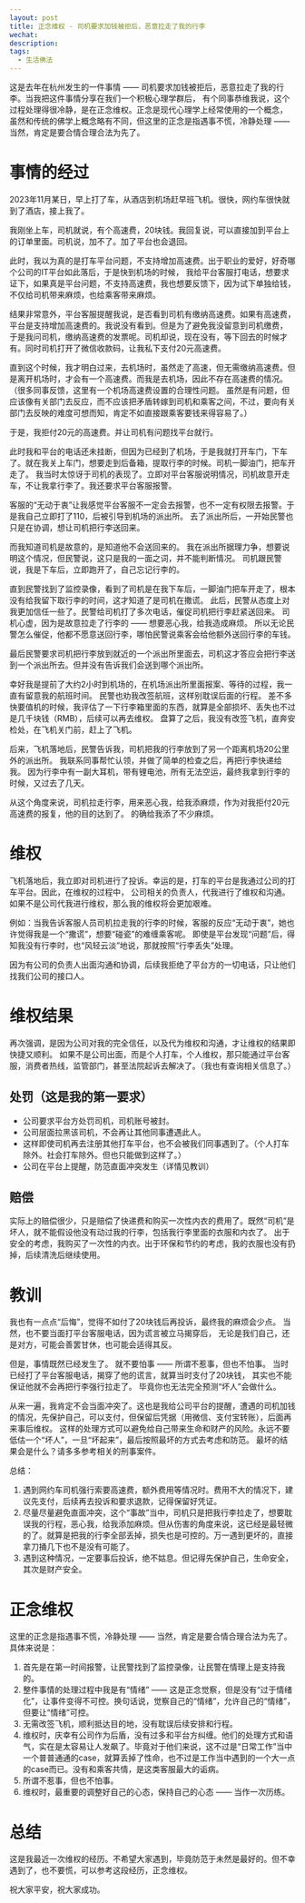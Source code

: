 ```yaml
---
layout: post
title: 正念维权 - 司机要求加钱被拒后，恶意拉走了我的行李
wechat: 
description: 
tags:
  - 生活佛法
---
```


这是去年在杭州发生的一件事情 —— 司机要求加钱被拒后，恶意拉走了我的行李。当我把这件事情分享在我们一个积极心理学群后，
有个同事恭维我说，这个过程处理得很冷静，是在正念维权。正念是现代心理学上经常使用的一个概念，
虽然和传统的佛学上概念略有不同，但这里的正念是指遇事不慌，冷静处理 —— 当然，肯定是要合情合理合法为先了。

# 事情的经过

2023年11月某日，早上打了车，从酒店到机场赶早班飞机。很快，网约车很快就到了酒店，接上我了。

我刚坐上车，司机就说，有个高速费，20块钱。我回复说，可以直接加到平台上的订单里面。司机说，加不了。加了平台也会退回。

此时，我以为真的是打车平台问题，不支持增加高速费。出于职业的爱好，好奇哪个公司的IT平台如此落后，于是快到机场的时候，
我给平台客服打电话，想要求证下，如果真是平台问题，不支持高速费，我也想要反馈下，因为试下单独给钱，不仅给司机带来麻烦，也给乘客带来麻烦。

结果非常意外，平台客服提醒我说，是否看到司机有缴纳高速费。如果有高速费，平台是支持增加高速费的。我说没有看到。但是为了避免我没留意到司机缴费，
于是我问司机，缴纳高速费的发票呢。司机却说，现在没有，等下回去的时候才有。同时司机打开了微信收款码，让我私下支付20元高速费。

直到这个时候，我才明白过来，去机场时，虽然走了高速，但无需缴纳高速费。但是离开机场时，才会有一个高速费。而我是去机场，因此不存在高速费的情况。
（很多同事反馈，这里有一个机场高速费设置的合理性问题。 虽然是有问题，但应该像有关部门去反应，而不应该把矛盾转嫁到司机和乘客之间，不过，要向有关部门去反映的难度可想而知，肯定不如直接跟乘客要钱来得容易了。）

于是，我拒付20元的高速费。并让司机有问题找平台就行。

此时我和平台的电话还未挂断，但因为已经到了机场，于是我就打开车门，下车了。就在我关上车门，想要走到后备箱，提取行李的时候。司机一脚油门，把车开走了。
我当时太惊讶于司机的表现了。立即对平台客服说明情况，司机故意开走车，不让我拿行李了。我还要求平台客服报警。

客服的“无动于衷”让我感觉平台客服不一定会去报警，也不一定有权限去报警。于是我自己立即打了110，后被引导到机场的派出所。
去了派出所后，一开始民警也只是在协调，想让司机把行李送回来。

而我知道司机是故意的，是知道他不会送回来的。
我在派出所据理力争，想要说明这个情况，但民警说，这只是我的一面之词，并不能判断情况。
司机跟民警说，我是下车后，立即跑开了，自己忘记行李的。

直到民警找到了监控录像，看到了司机是在我下车后，一脚油门把车开走了，根本没有给我留下取行李的时间，这才知道了是司机在撒谎。
此后，民警从态度上对我更加信任一些了。民警给司机打了多次电话，催促司机把行李赶紧送回来。
司机心虚，因为是故意拉走了行李的 —— 想要恶心我，给我造成麻烦。
所以无论民警怎么催促，他都不愿意送回行李，哪怕民警说乘客会给他额外送回行李的车钱。

最后民警要求司机把行李放到就近的一个派出所里面去，司机这才答应会把行李送到一个派出所去。但并没有告诉我们会送到哪个派出所。

幸好我是提前了大约2小时到机场的，在机场派出所里面报案、等待的过程，我一直有留意我的航班时间。
民警也劝我改签航班，这样别耽误后面的行程。
差不多快要值机的时候，我评估了一下行李箱里面的东西，就算是全部损坏、丢失也不过是几千块钱（RMB），后续可以再去维权。
盘算了之后，我没有改签飞机，直奔安检处，在飞机关门前，赶上了飞机。

后来，飞机落地后，民警告诉我，司机把我的行李放到了另一个距离机场20公里外的派出所。
我联系同事帮忙认领，并做了简单的检查之后，再把行李快递给我。
因为行李中有一副大耳机，带有锂电池，所有无法空运，最终我拿到行李的时候，又过去了几天。

从这个角度来说，司机拉走行李，用来恶心我，给我添麻烦，作为对我拒付20元高速费的报复，他的目的达到了。
的确给我添了不少麻烦。

# 维权

飞机落地后，我立即对司机进行了投诉。幸运的是，打车的平台是我通过公司的打车平台。因此，在维权的过程中，
公司相关的负责人，代我进行了维权和沟通。如果不是公司代我进行维权，那么我的维权将会更加艰难。

例如：当我告诉客服人员司机拉走我的行李的时候，客服的反应“无动于衷”，她也许觉得我是一个“撒谎”，想要“碰瓷”的难缠乘客呢。
即使是平台发现“问题”后，得知我没有行李时，也“风轻云淡”地说，那就按照“行李丢失”处理。

因为有公司的负责人出面沟通和协调，后续我拒绝了平台方的一切电话，只让他们找我们公司的接口人。

# 维权结果

再次强调，是因为公司对我的完全信任，以及代为维权和沟通，才让维权的结果即快捷又顺利。
如果不是公司出面，而是个人打车，个人维权，那只能通过平台客服，消费者热线，监管部门，甚至法院起诉去解决了。（我也有查询相关信息了。）

## 处罚（这是我的第一要求）
* 公司要求平台方处罚司机，司机账号被封。
* 公司层面拉黑该司机，不会再让其他同事遭遇此人。
* 这样即使司机再去注册其他打车平台，也不会被我们同事遇到了。（个人打车除外。社会打车除外。但也只能做到这样了。）
* 公司在平台上提醒，防范直面冲突发生（详情见教训）

## 赔偿

实际上的赔偿很少，只是赔偿了快递费和购买一次性内衣的费用了。既然“司机”是坏人，就不能假设他没有动过我的行李，包括我行李里面的衣服和内衣了。
出于安全的考虑，我购买了一次性的内衣。出于环保和节约的考虑，我的衣服也没有扔掉，后续清洗后继续使用。

# 教训

我也有一点点“后悔”，觉得不如付了20块钱后再投诉，最终我的麻烦会少点。
当然，也不要当面打平台客服电话，因为谎言被立马揭穿后，
无论是我们自己，还是对方，可能会善罢甘休，也可能会适得其反。

但是，事情既然已经发生了。
就不要怕事 —— 所谓不惹事，但也不怕事。
当时已经打了平台客服电话，揭穿了他的谎言，就算当时支付了20块钱，
其实也不能保证他就不会再把行李强行拉走了。
毕竟你也无法完全预测“坏人”会做什么。

从来一遍，我肯定不会当面冲突了。这也是我给公司平台的提醒，遭遇的司机加钱的情况，先保护自己，可以支付，但保留后凭据（用微信、支付宝转账），后面再来事后维权。
这样的处理方式可以避免给自己带来生命和财产的风险。永远不要低估一个“坏人”，一旦“坏起来”，最后按照最坏的方式去考虑和防范。
最坏的结果会是什么？请多多参考相关的刑事案件。

总结：

1. 遇到网约车司机强行索要高速费，额外费用等情况时。费用不大的情况下，建议先支付，后续再去投诉和要求退款，记得保留好凭证。
2. 尽量尽量避免直面冲突，这个“事故”当中，司机只是把我行李拉走了，想要耽误我的行程，恶心我，给我添加麻烦。但从伤害的角度来说，这已经是最轻微的了。就算是把我的行李全部丢掉，损失也是可控的。万一遇到更坏的，直接拿刀捅几下也不是没有可能了。
3. 遇到这种情况，一定要事后投诉，绝不姑息。但记得先保护自己，生命安全，其次是财产安全。

# 正念维权

这里的正念是指遇事不慌，冷静处理 —— 当然，肯定是要合情合理合法为先了。具体来说是：

1. 首先是在第一时间报警，让民警找到了监控录像，让民警在情理上是支持我的。
2. 整件事情的处理过程中我是有“情绪” —— 这是正念觉察，但是没有“过于情绪化”，让事件变得不可控。换句话说，觉察自己的“情绪”，允许自己的“情绪”，但要让“情绪”可控。
3. 无需改签飞机，顺利抵达目的地，没有耽误后续安排和行程。
4. 维权时，庆幸有公司作为后盾，没有过多和平台方纠缠。他们的处理方式和语气，实在是太容易让人发飙了。毕竟对于他们来说，这不过是“日常工作”当中一个普普通通的case，就算丢掉了性命，也不过是工作当中遇到的一个大一点的case而已。没有和乘客共情，是这类客服最大的诟病。
5. 所谓不惹事，但也不怕事。
6. 维权时，最重要的调整好自己的心态，保持自己的心态 —— 当作一次历练。


# 总结

这是我最近一次维权的经历。不希望大家遇到，毕竟防范于未然是最好的。但不幸遇到了，也不要慌，可以参考这段经历，正念维权。

祝大家平安，祝大家成功。




